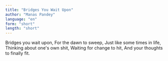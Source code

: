 ```yaml
---
title: "Bridges You Wait Upon"
author: "Manas Pandey"
language: "en"
form: "short"
length: "short"
---
```

Bridges you wait upon,
For the dawn to sweep,
Just like some times in life,
Thinking about one's own shit,
Waiting for change to hit,
And your thoughts to finally fit.